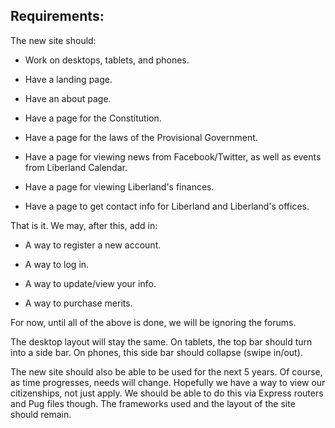 ## Requirements:

The new site should:

- Work on desktops, tablets, and phones.

- Have a landing page.

- Have an about page.

- Have a page for the Constitution.

- Have a page for the laws of the Provisional Government.

- Have a page for viewing news from Facebook/Twitter, as well as events from Liberland Calendar.

- Have a page for viewing Liberland's finances.

- Have a page to get contact info for Liberland and Liberland's offices.

That is it. We may, after this, add in:

- A way to register a new account.

- A way to log in.

- A way to update/view your info.

- A way to purchase merits.

For now, until all of the above is done, we will be ignoring the forums.

The desktop layout will stay the same. On tablets, the top bar should turn into a side bar. On phones, this side bar should collapse (swipe in/out).

The new site should also be able to be used for the next 5 years. Of course, as time progresses, needs will change. Hopefully we have a way to view our citizenships, not just apply. We should be able to do this via Express routers and Pug files though. The frameworks used and the layout of the site should remain.
